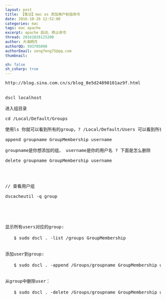 ```yaml
---
layout: post
title: 【笔记】mac os 添加用户到组命令
date: 2016-10-26 12:52:00
categories: mac
tags: mac apache
excerpt: apache 启动、停止命令
thread: 20161026125200
author: 大海明月
authorQQ: 593705098
authorEmail: zengfeng75@qq.com
thumbnail:

sh: false
sh_csharp: true
---
```





<pre>
http://blog.sina.com.cn/s/blog_8e5d24890101az9f.html


dscl localhost

进入组目录

cd /Local/Default/Groups

使用ls 你就可以看到所有的group，? /Local/Default/Users 可以看到所有的用户

append groupname GroupMembership username

groupname是你想添加的组， username是你的用户名 ? 下面是怎么删除

delete groupname GroupMembership username




// 查看用户组

dscacheutil -q group





显示所有users对应的group:

　　$ sudo dscl . -list /groups GroupMembership


添加user到group:

　　$ sudo dscl . -append /Groups/groupname GroupMembership username


从group中删除user：

　　$ sudo dscl . -delete /Groups/groupname GroupMembership username
</pre>
